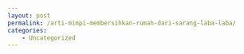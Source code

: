 ```yaml
---
layout: post
permalink: /arti-mimpi-membersihkan-rumah-dari-sarang-laba-laba/
categories:
    - Uncategorized
---
```



